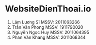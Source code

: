# WebsiteDienThoai.io

1.	Lâm Lương Sĩ	MSSV: 2011063266
2.	Trần Văn Phong	MSSV: 1911790020
3.	Nguyễn Ngọc Huy	MSSV: 2011064395
4.	Phan Văn Khang	MSSV: 2011068344
